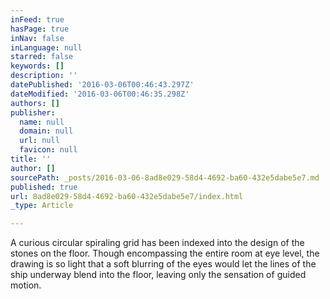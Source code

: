 ```yaml
---
inFeed: true
hasPage: true
inNav: false
inLanguage: null
starred: false
keywords: []
description: ''
datePublished: '2016-03-06T00:46:43.297Z'
dateModified: '2016-03-06T00:46:35.298Z'
authors: []
publisher:
  name: null
  domain: null
  url: null
  favicon: null
title: ''
author: []
sourcePath: _posts/2016-03-06-8ad8e029-58d4-4692-ba60-432e5dabe5e7.md
published: true
url: 8ad8e029-58d4-4692-ba60-432e5dabe5e7/index.html
_type: Article

---
```

A curious circular spiraling grid has been indexed into the design of the stones on the floor. Though encompassing the entire room at eye level, the drawing is so light that a soft blurring of the eyes would let the lines of the ship underway blend into the floor, leaving only the sensation of guided motion.